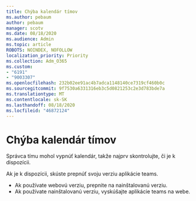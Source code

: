 ```yaml
---
title: Chýba kalendár tímov
ms.author: pebaum
author: pebaum
manager: scotv
ms.date: 08/18/2020
ms.audience: Admin
ms.topic: article
ROBOTS: NOINDEX, NOFOLLOW
localization_priority: Priority
ms.collection: Adm_O365
ms.custom:
- "6191"
- "9003307"
ms.openlocfilehash: 232b02ee91ac4b7adca1148140ce7319cf460b0c
ms.sourcegitcommit: 9f7530a6331316eb3c5d0821253c2e3d783bde7a
ms.translationtype: MT
ms.contentlocale: sk-SK
ms.lasthandoff: 08/18/2020
ms.locfileid: "46872124"
---
```

# <a name="teams-calendar-is-missing"></a>Chýba kalendár tímov

Správca tímu mohol vypnúť kalendár, takže najprv skontrolujte, či je k dispozícii.

Ak je k dispozícii, skúste prepnúť svoju verziu aplikácie teams.

- Ak používate webovú verziu, prepnite na nainštalovanú verziu.
- Ak používate nainštalovanú verziu, vyskúšajte aplikácie teams na webe.